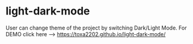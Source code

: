 # light-dark-mode
User can change theme of the project by switching Dark/Light Mode.
For DEMO click here --> https://toxa2202.github.io/light-dark-mode/
